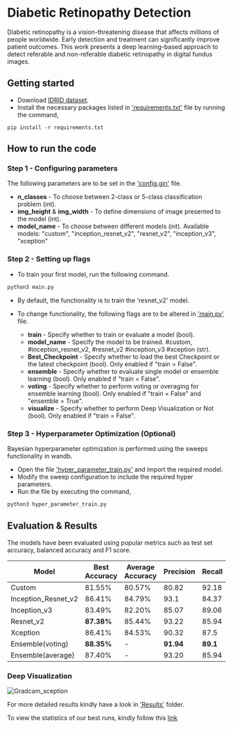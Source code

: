 # Diabetic Retinopathy Detection
Diabetic retinopathy is a vision-threatening disease that affects millions of people worldwide. Early detection and treatment can significantly improve patient outcomes. This work presents a deep learning-based approach to detect referable and non-referable diabetic retinopathy in digital fundus images.

## Getting started

- Download [IDRID dataset](https://www.kaggle.com/datasets/mariaherrerot/idrid-dataset).
- Install the necessary packages listed in ['requirements.txt'](https://github.tik.uni-stuttgart.de/iss/dl-lab-22w-team04/blob/master/requirements.txt) file by running the command,
  
```
pip install -r requirements.txt
``` 
## How to run the code
### Step 1 - Configuring parameters

The following parameters are to be set in the ['config.gin'](https://github.tik.uni-stuttgart.de/iss/dl-lab-22w-team04/blob/master/diabetic_retinopathy/configs/config.gin) file.
    
  - **n_classes** - To choose between 2-class or 5-class classification problem (int).
  - **img_height** & **img_width** - To define dimensions of image presented to the model (int).
  - **model_name** - To choose between different models (int). Available models: "custom", "inception_resnet_v2", "resnet_v2", "inception_v3", "xception" 

### Step 2 - Setting up flags

- To train your first model, run the following command.

```python
python3 main.py
```
- By default, the functionality is to train the 'resnet_v2' model.

- To change functionality, the following flags are to be altered in ['main.py'](https://github.tik.uni-stuttgart.de/iss/dl-lab-22w-team04/blob/master/diabetic_retinopathy/main.py) file.
  
  - __train__ - Specify whether to train or evaluate a model (bool).
  - __model_name__ - Specify the model to be trained. #custom, #inception_resnet_v2, #resnet_v2 #inception_v3 #xception (str).
  - __Best_Checkpoint__ - Specify whether to load the best Checkpoint or the latest checkpoint (bool). Only enabled if "train = False".
  - __ensemble__ - Specify whether to evaluate single model or ensemble learning (bool). Only enabled if "train = False".
  - __voting__ - Specify whether to perform voting or overaging for ensemble learning (bool). Only enabled if "train = False" and "ensemble = True".
  - __visualize__ - Specify whether to perform Deep Visualization or Not (bool). Only enabled if "train = False".

### Step 3 - Hyperparameter Optimization (Optional)

Bayesian hyperparameter optimization is performed using the sweeps functionality in wandb. 

  - Open the file ['hyper_parameter_train.py'](https://github.tik.uni-stuttgart.de/iss/dl-lab-22w-team04/blob/master/diabetic_retinopathy/hyper_parameter_train.py) and import the required model.
  - Modify the sweep configuration to include the required hyper parameters.
  - Run the file by executing the command,

```python
python3 hyper_parameter_train.py
```
## Evaluation & Results

The models have been evaluated using popular metrics such as test set accuracy, balanced accuracy and F1 score.

Model | Best Accuracy | Average Accuracy | Precision | Recall | F1 score 
--- | --- | --- | --- | --- | --- 
Custom | 81.55% | 80.57% | 80.82 | 92.18 | 0.79 
Inception_Resnet_v2 | 86.41% | 84.79% | 93.1 | 84.37 | 0.86 
Inception_v3 | 83.49% | 82.20% | 85.07 | 89.06 | 0.82
Resnet_v2 | **87.38%** | 85.44% | 93.22 | 85.94 | 0.87
Xception | 86.41% | 84.53% | 90.32 | 87.5 | 0.86
Ensemble(voting) | **88.35%** | - | **91.94** | **89.1** | **0.88**
Ensemble(average) | 87.40% | - | 93.20 | 85.94 | 0.87

### Deep Visualization

![Gradcam_xception](https://github.tik.uni-stuttgart.de/iss/dl-lab-22w-team04/blob/master/diabetic_retinopathy/Results/xception/vis.jpg)

For more detailed results kindly have a look in ['Results'](https://github.tik.uni-stuttgart.de/iss/dl-lab-22w-team04/tree/master/diabetic_retinopathy/Results) folder.

To view the statistics of our best runs, kindly follow this [link](https://wandb.ai/team_4_dl/Diabetic_Retinopathy_Best%20Runs?workspace=default)
